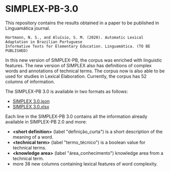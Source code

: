 # SIMPLEX-PB-3.0

This repository contains the results obtained in a paper to be published in Linguamática journal.

```
Hartmann, N. S., and Aluísio, S. M. (2020). Automatic Lexical Adaptation in Brazilian Portuguese
Informative Texts for Elementary Education. Linguamática. (TO BE PUBLISHED)
```

In this new version of SIMPLEX-PB, the corpus was enriched with linguistic features. The new version of SIMPLEX also has definitions of complex words and annotations of technical terms. The corpus now is also able to be used for studies in Lexical Elaboration. Currently, the corpus has 52 columns of information.

The SIMPLEX-PB 3.0 is available in two formats as follows:

* [SIMPLEX 3.0.json](https://drive.google.com/open?id=12NVKwiw8mvvm685NZRpzrDCUudemEmM6)
* [SIMPLEX 3.0.xlsx](https://drive.google.com/open?id=11Z5PlpKorAkqulg6PWtKjm5t4K6vBjMK)

Each line in the SIMPLEX-PB 3.0 contains all the information already available in SIMPLEX-PB 2.0 and more:

* **\<short definition\>** (label "definição_curta") is a short description of the meaning of a word.
* **\<technical term\>** (label "termo_técnico") is a boolean value for technical terms.
* **\<knowledge area\>** (label "área_conhecimento") knowledge area from a technical term.
* more 38 new columns containing lexical features of word complexity.

